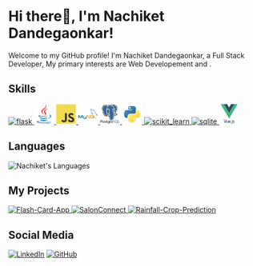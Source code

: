 # Hi there👋, I'm Nachiket Dandegaonkar! 

Welcome to my GitHub profile! I'm Nachiket Dandegaonkar, a Full Stack Developer, My primary interests are Web Developement and .

## Skills
<p align="left"> <a href="https://flask.palletsprojects.com/" target="_blank" rel="noreferrer"> <img src="https://www.vectorlogo.zone/logos/pocoo_flask/pocoo_flask-icon.svg" alt="flask" width="40" height="40"/> </a> <a href="https://www.java.com" target="_blank" rel="noreferrer"> <img src="https://raw.githubusercontent.com/devicons/devicon/master/icons/java/java-original.svg" alt="java" width="40" height="40"/> </a> <a href="https://developer.mozilla.org/en-US/docs/Web/JavaScript" target="_blank" rel="noreferrer"> <img src="https://raw.githubusercontent.com/devicons/devicon/master/icons/javascript/javascript-original.svg" alt="javascript" width="40" height="40"/> </a> <a href="https://www.mysql.com/" target="_blank" rel="noreferrer"> <img src="https://raw.githubusercontent.com/devicons/devicon/master/icons/mysql/mysql-original-wordmark.svg" alt="mysql" width="40" height="40"/> </a> <a href="https://www.postgresql.org" target="_blank" rel="noreferrer"> <img src="https://raw.githubusercontent.com/devicons/devicon/master/icons/postgresql/postgresql-original-wordmark.svg" alt="postgresql" width="40" height="40"/> </a> <a href="https://www.python.org" target="_blank" rel="noreferrer"> <img src="https://raw.githubusercontent.com/devicons/devicon/master/icons/python/python-original.svg" alt="python" width="40" height="40"/> </a> <a href="https://scikit-learn.org/" target="_blank" rel="noreferrer"> <img src="https://upload.wikimedia.org/wikipedia/commons/0/05/Scikit_learn_logo_small.svg" alt="scikit_learn" width="40" height="40"/> </a> <a href="https://www.sqlite.org/" target="_blank" rel="noreferrer"> <img src="https://www.vectorlogo.zone/logos/sqlite/sqlite-icon.svg" alt="sqlite" width="40" height="40"/> </a> <a href="https://vuejs.org/" target="_blank" rel="noreferrer"> <img src="https://raw.githubusercontent.com/devicons/devicon/master/icons/vuejs/vuejs-original-wordmark.svg" alt="vuejs" width="40" height="40"/> </a> </p>




## Languages
![Nachiket's Languages](https://github-readme-stats.vercel.app/api/top-langs/?username=nachiket012&layout=compact&theme=react)

<h2 align="left">My Projects</h2>

<p align="left">
  <a href="https://github.com/nachiket012/Flash-Card-App">
    <img src="https://github-readme-stats.vercel.app/api/pin/?username=nachiket012&repo=Flash-Card-App&theme=dark" alt="Flash-Card-App" />
  </a>
  <a href="https://github.com/nachiket012/SalonConnect">
    <img src="https://github-readme-stats.vercel.app/api/pin/?username=nachiket012&repo=SalonConnect&theme=dark" alt="SalonConnect" />
  </a>
  <a href="https://github.com/nachiket012/Rainfall-Crop-Prediction">
    <img src="https://github-readme-stats.vercel.app/api/pin/?username=nachiket012&repo=Rainfall-Crop-Prediction&theme=dark" alt="Rainfall-Crop-Prediction" />
  </a>
</p>

## Social Media
<a href="https://www.linkedin.com/in/nachiket-dandegaonkar/"><img alt="LinkedIn" src="https://img.shields.io/badge/LinkedIn-0077B5?style=for-the-badge&logo=linkedin&logoColor=white"/></a> <a href="https://github.com/nachiket012"><img alt="GitHub" src="https://img.shields.io/badge/GitHub-100000?style=for-the-badge&logo=github&logoColor=white"/></a>
